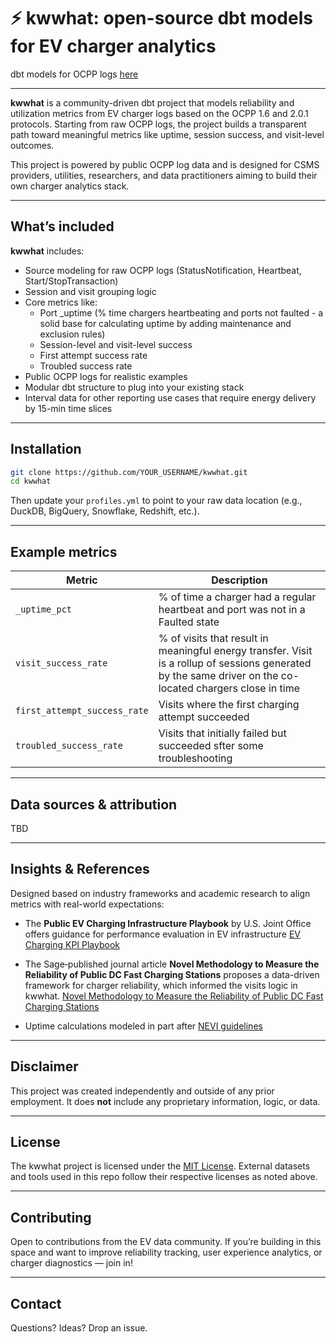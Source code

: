 # ⚡ kwwhat: open-source dbt models for EV charger analytics
dbt models for OCPP logs [here](https://github.com/appspace/kwwhat)

---
**kwwhat** is a community-driven dbt project that models reliability and utilization metrics from EV charger logs based on the OCPP 1.6 and 2.0.1 protocols. Starting from raw OCPP logs, the project builds a transparent path toward meaningful metrics like uptime, session success, and visit-level outcomes.

This project is powered by public OCPP log data and is designed for CSMS providers, utilities, researchers, and data practitioners aiming to build their own charger analytics stack.

---

## What’s included

**kwwhat** includes:

- Source modeling for raw OCPP logs (StatusNotification, Heartbeat, Start/StopTransaction)
- Session and visit grouping logic
- Core metrics like:
  - Port _uptime (% time chargers heartbeating and ports not faulted - a solid base for calculating uptime by adding maintenance and exclusion rules)
  - Session-level and visit-level success
  - First attempt success rate
  - Troubled success rate
- Public OCPP logs for realistic examples
- Modular dbt structure to plug into your existing stack
- Interval data for other reporting use cases that require energy delivery by 15-min time slices

---

## Installation

```bash
git clone https://github.com/YOUR_USERNAME/kwwhat.git
cd kwwhat
````

Then update your `profiles.yml` to point to your raw data location (e.g., DuckDB, BigQuery, Snowflake, Redshift, etc.).

---

## Example metrics

| Metric                       | Description                                           |
| ---------------------------- | ----------------------------------------------------- |
| `_uptime_pct`                 | % of time a charger had a regular heartbeat and port was not in a Faulted state          |
| `visit_success_rate`         | % of visits that result in meaningful energy transfer. Visit is a rollup of sessions generated by the same driver on the co-located chargers close in time |
| `first_attempt_success_rate` | Visits where the first charging attempt succeeded     |
| `troubled_success_rate`      | Visits that initially failed but succeeded sfter some troubleshooting |

---

## Data sources & attribution

TBD

---

## Insights & References

Designed based on industry frameworks and academic research to align metrics with real-world expectations:

- The **Public EV Charging Infrastructure Playbook** by U.S. Joint Office offers guidance for performance evaluation in EV infrastructure [EV Charging KPI Playbook](https://driveelectric.gov/news/kpi-ev-playbook)

- The Sage‑published journal article **Novel Methodology to Measure the Reliability of Public DC Fast Charging Stations** proposes a data-driven framework for charger reliability, which informed the visits logic in kwwhat. [Novel Methodology to Measure the Reliability of Public DC Fast Charging Stations](https://journals.sagepub.com/doi/full/10.1177/03611981241244798)

- Uptime calculations modeled in part after [NEVI guidelines](https://driveelectric.gov/ev-infrastructure-funding/program-guidance/) 

---

## Disclaimer

This project was created independently and outside of any prior employment. It does **not** include any proprietary information, logic, or data.

---

## License

The kwwhat project is licensed under the [MIT License](LICENSE).
External datasets and tools used in this repo follow their respective licenses as noted above.

---

## Contributing

Open to contributions from the EV data community. If you’re building in this space and want to improve reliability tracking, user experience analytics, or charger diagnostics — join in!

---

## Contact

Questions? Ideas? Drop an issue.



